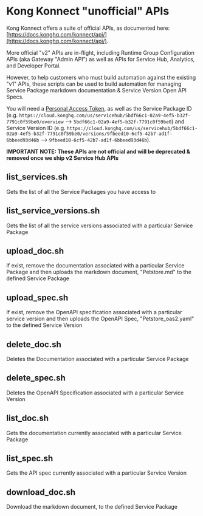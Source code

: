 # Kong Konnect "unofficial" APIs

Kong Konnect offers a suite of official APIs, as documented here: [https://docs.konghq.com/konnect/api/](https://docs.konghq.com/konnect/api/).

More official "v2" APIs are in-flight, including Runtime Group Configuration APIs (aka Gateway "Admin API") as well as APIs for Service Hub, Analytics, 
and Developer Portal.

However, to help customers who must build automation against the existing "v1" APIs, these scripts can be used to build automation for managing
Service Package markdown documentation & Service Version Open API Specs.

You will need a [Personal Access Token](https://docs.konghq.com/konnect/runtime-manager/runtime-groups/declarative-config/#generate-a-personal-access-token), as well as the Service Package ID (e.g. `https://cloud.konghq.com/us/servicehub/5bdf66c1-02a9-4ef5-b32f-7791c0f59be0/overview` --> `5bdf66c1-02a9-4ef5-b32f-7791c0f59be0`) and 
Service Version ID (e.g. `https://cloud.konghq.com/us/servicehub/5bdf66c1-02a9-4ef5-b32f-7791c0f59be0/versions/9fbeed10-6cf5-42b7-ad1f-6bbeed93d46b` --> `9fbeed10-6cf5-42b7-ad1f-6bbeed93d46b`).

**IMPORTANT NOTE: These APIs are not official and will be deprecated & removed once we ship v2 Service Hub APIs**

## list_services.sh

Gets the list of all the Service Packages you have access to

## list_service_versions.sh

Gets the list of all the service versions associated with a particular Service Package

## upload_doc.sh

If exist, remove the documentation associated with a particular Service Package and then uploads the markdown document, "Petstore.md" to the defined Service Package

## upload_spec.sh

If exist, remove the OpenAPI specification associated with a particular service version and then uploads the OpenAPI Spec, "Petstore_oas2.yaml" to the defined Service Version

## delete_doc.sh

Deletes the Documentation associated with a particular Service Package

## delete_spec.sh

Deletes the OpenAPI Specification associated with a particular Service Version

## list_doc.sh

Gets the documentation currently associated with a particular Service Package

## list_spec.sh

Gets the API spec currently associated with a particular Service Version

## download_doc.sh
Download the markdown document, to the defined Service Package


